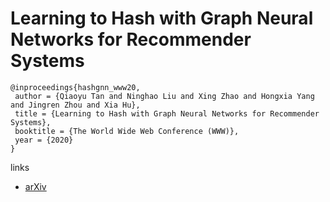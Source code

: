 # Learning to Hash with Graph Neural Networks for Recommender Systems

```
@inproceedings{hashgnn_www20,
 author = {Qiaoyu Tan and Ninghao Liu and Xing Zhao and Hongxia Yang and Jingren Zhou and Xia Hu},
 title = {Learning to Hash with Graph Neural Networks for Recommender Systems},
 booktitle = {The World Wide Web Conference (WWW)},
 year = {2020}
} 
```

links
- [arXiv](https://arxiv.org/abs/2003.01917)
